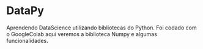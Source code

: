 # DataPy
Aprendendo DataScience utilizando bibliotecas do Python. Foi codado com o GoogleColab aqui veremos a biblioteca Numpy e algumas funcionalidades.
